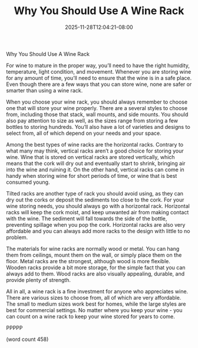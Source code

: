 ﻿---
title: "Why You Should Use A Wine Rack"
date: 2025-11-28T12:04:21-08:00
description: "Wine And Spirits Tips for Web Success"
featured_image: "/images/Wine And Spirits.jpg"
tags: ["Wine And Spirits"]
---

Why You Should Use A Wine Rack

For wine to mature in the proper way, you’ll need to have the right humidity, temperature, light condition, and movement.  Whenever you are storing wine for any amount of time, you’ll need to ensure that the wine is in a safe place.  Even though there are a few ways that you can store wine, none are safer or smarter than using a wine rack.

When you choose your wine rack, you should always remember to choose one that will store your wine properly.  There are a several styles to choose from, including those that stack, wall mounts, and side mounts.  You should also pay attention to size as well, as the sizes range from storing a few bottles to storing hundreds.  You’ll also have a lot of varieties and designs to select from, all of which depend on your needs and your space.

Among the best types of wine racks are the horizontal racks.  Contrary to what many may think, vertical racks aren’t a good choice for storing your wine.  Wine that is stored on vertical racks are stored vertically, which means that the cork will dry out and eventually start to shrink, bringing air into the wine and ruining it.  On the other hand, vertical racks can come in handy when storing wine for short periods of time, or wine that is best consumed young.

Tilted racks are another type of rack you should avoid using, as they can dry out the corks or deposit the sediments too close to the cork.  For your wine storing needs, you should always go with a horizontal rack.  Horizontal racks will keep the cork moist, and keep unwanted air from making contact with the wine.  The sediment will fall towards the side of the bottle, preventing spillage when you pop the cork.  Horizontal racks are also very affordable and you can always add more racks to the design with little to no problem.

The materials for wine racks are normally wood or metal.  You can hang them from ceilings, mount them on the wall, or simply place them on the floor.  Metal racks are the strongest, although wood is more flexible.  Wooden racks provide a bit more storage, for the simple fact that you can always add to them.  Wood racks are also visually appealing, durable, and provide plenty of strength.

All in all, a wine rack is a fine investment for anyone who appreciates wine.  There are various sizes to choose from, all of which are very affordable.  The small to medium sizes work best for homes, while the large styles are best for commercial settings.  No matter where you keep your wine - you can count on a wine rack to keep your wine stored for years to come.

PPPPP

(word count 458)
